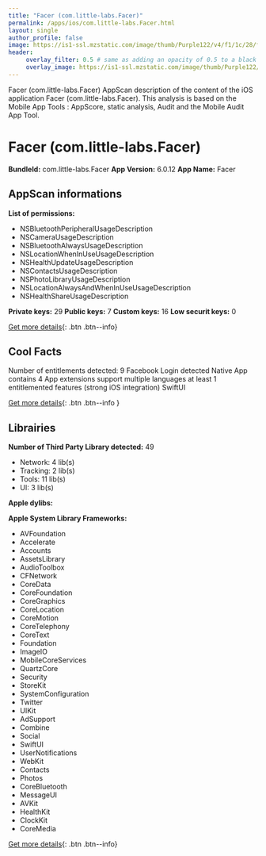 ```yaml
---
title: "Facer (com.little-labs.Facer)"
permalink: /apps/ios/com.little-labs.Facer.html
layout: single
author_profile: false
image: https://is1-ssl.mzstatic.com/image/thumb/Purple122/v4/f1/1c/28/f11c28f4-9699-6fe2-04f3-44514d2d39bc/AppIcon-0-1x_U007emarketing-0-4-0-85-220.png/512x512bb.jpg
header: 
     overlay_filter: 0.5 # same as adding an opacity of 0.5 to a black background
     overlay_image: https://is1-ssl.mzstatic.com/image/thumb/Purple122/v4/f1/1c/28/f11c28f4-9699-6fe2-04f3-44514d2d39bc/AppIcon-0-1x_U007emarketing-0-4-0-85-220.png/512x512bb.jpg
---
```

Facer (com.little-labs.Facer) AppScan description of the content of the iOS application Facer (com.little-labs.Facer). This analysis is based on the Mobile App Tools : AppScore, static analysis, Audit and the Mobile Audit App Tool.

# Facer (com.little-labs.Facer)

**BundleId:** com.little-labs.Facer
**App Version:** 6.0.12
**App Name:** Facer


## AppScan informations 

**List of permissions:** 
- NSBluetoothPeripheralUsageDescription
- NSCameraUsageDescription
- NSBluetoothAlwaysUsageDescription
- NSLocationWhenInUseUsageDescription
- NSHealthUpdateUsageDescription
- NSContactsUsageDescription
- NSPhotoLibraryUsageDescription
- NSLocationAlwaysAndWhenInUseUsageDescription
- NSHealthShareUsageDescription
  
  
**Private keys:** 29
**Public keys:** 7
**Custom keys:** 16
**Low securit keys:** 0
  
[Get more details](/pricing.html){: .btn .btn--info}

## Cool Facts

Number of entitlements detected: 9
Facebook Login detected
Native App
contains 4 App extensions
support multiple languages
at least 1 entitlemented features (strong iOS integration)
SwiftUI
  
[Get more details](/pricing.html){: .btn .btn--info }

## Librairies 
**Number of Third Party Library detected:** 49
- Network: 4 lib(s)
- Tracking: 2 lib(s)
- Tools: 11 lib(s)
- UI: 3 lib(s)


**Apple dylibs:**


**Apple System Library Frameworks:**
- AVFoundation
- Accelerate
- Accounts
- AssetsLibrary
- AudioToolbox
- CFNetwork
- CoreData
- CoreFoundation
- CoreGraphics
- CoreLocation
- CoreMotion
- CoreTelephony
- CoreText
- Foundation
- ImageIO
- MobileCoreServices
- QuartzCore
- Security
- StoreKit
- SystemConfiguration
- Twitter
- UIKit
- AdSupport
- Combine
- Social
- SwiftUI
- UserNotifications
- WebKit
- Contacts
- Photos
- CoreBluetooth
- MessageUI
- AVKit
- HealthKit
- ClockKit
- CoreMedia


  
[Get more details](/pricing.html){: .btn .btn--info}

